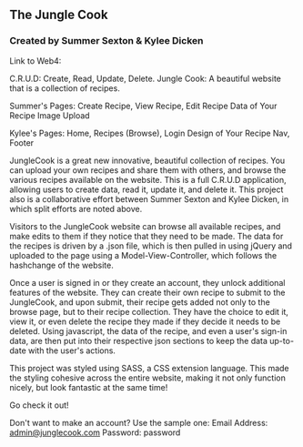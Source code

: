 ## The Jungle Cook

### Created by Summer Sexton & Kylee Dicken

Link to Web4:

C.R.U.D: Create, Read, Update, Delete.
Jungle Cook: A beautiful website that is a collection of recipes.

Summer's Pages:
Create Recipe, View Recipe, Edit Recipe
Data of Your Recipe
Image Upload

Kylee's Pages:
Home, Recipes (Browse), Login
Design of Your Recipe
Nav, Footer

JungleCook is a great new innovative, beautiful collection of recipes. You can upload your own recipes and share them with others, and browse the various recipes available on the website. This is a full C.R.U.D application, allowing users to create data, read it, update it, and delete it. This project also is a collaborative effort between Summer Sexton and Kylee Dicken, in which split efforts are noted above.

Visitors to the JungleCook website can browse all available recipes, and make edits to them if they notice that they need to be made. The data for the recipes is driven by a .json file, which is then pulled in using jQuery and uploaded to the page using a Model-View-Controller, which follows the hashchange of the website.

Once a user is signed in or they create an account, they unlock additional features of the website. They can create their own recipe to submit to the JungleCook, and upon submit, their recipe gets added not only to the browse page, but to their recipe collection. They have the choice to edit it, view it, or even delete the recipe they made if they decide it needs to be deleted. Using javascript, the data of the recipe, and even a user's sign-in data, are then put into their respective json sections to keep the data up-to-date with the user's actions.

This project was styled using SASS, a CSS extension language. This made the styling cohesive across the entire website, making it not only function nicely, but look fantastic at the same time!

Go check it out!

Don't want to make an account? Use the sample one:
Email Address: admin@junglecook.com
Password: password

